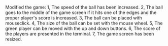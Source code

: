 Modified the game:
    1, The speed of the ball has been increased.
    2, The ball goes to the middle of the game screen if it hits one of the edges and the proper player's score is increased.
    3, The ball can be placed with mouseclick.
    4, The size of the ball can be set with the mouse wheel.
    5, The green player can be moved with the up and down buttons.
    6, The score of the players are presented in the terminal.
    7, The game screen has been resized.